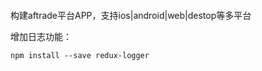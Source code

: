 ```

```

构建aftrade平台APP，支持ios\|android\|web\|destop等多平台



增加日志功能：

```
npm install --save redux-logger
```



